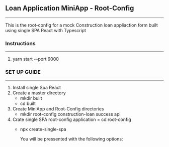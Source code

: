 ## Loan Application MiniApp - Root-Config
________________________________________________________________________________________________________________________________________

This is the root-config for a mock Construction loan appliaction form built using single SPA React with Typescript


### Instructions
________________________________________________________________________________________________________________________________________

1. yarn start --port 9000



### SET UP GUIDE
________________________________________________________________________________________________________________________________________

1. Install single Spa React
1. Create a master directory
      - mkdir built
      - cd built
1. Create MiniApp and Root-Config directories
      - mkdir root-config construction-loan success api
1. Crate single SPA root-config application
      = cd root-config
      - npx create-single-spa
         
         You will be pressented with the following options:
          
              
      
